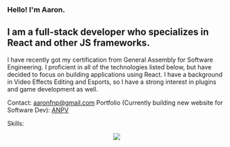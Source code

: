 ### Hello! I'm Aaron.

## I am a full-stack developer who specializes in React and other JS frameworks.

I have recently got my certification from General Assembly for Software Engineering. I proficient in all of the technologies listed below, but have decided to focus on building applications using React. I have a background in Video Effects Editing and Esports, so I have a strong interest in plugins and game development as well. 

Contact: [aaronfnp@gmail.com](aaronfnp@gmail.com)
Portfolio (Currently building new website for Software Dev): [ANPV](https://anpv.webnode.page/)

Skills:
<p align="center">
<!-- [![Web Dev Skills] -->
  <img src="https://skillicons.dev/icons?i=html,css,js,nodejs,express,react,django,py,cs,mongodb,mysql,postgres,aws,gcp,heroku,github,replit,discord,vscode,npm,figma,blender,unity,ae,ai,ps,pr&theme=dark&perline=6" />
</p>

<!--
**aaronfnp/aaronfnp** is a ✨ _special_ ✨ repository because its `README.md` (this file) appears on your GitHub profile.

Here are some ideas to get you started:

- 🔭 I’m currently working on ...
- 🌱 I’m currently learning ...
- 👯 I’m looking to collaborate on ...
- 🤔 I’m looking for help with ...
- 💬 Ask me about ...
- 📫 How to reach me: ...
- 😄 Pronouns: ...
- ⚡ Fun fact: ...
-->
